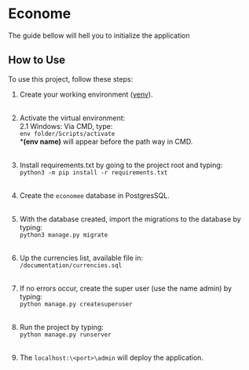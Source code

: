 # Econome 

The guide bellow will hell you to initialize the application

## How to Use

To use this project, follow these steps:

1. Create your working environment ([venv](https://docs.python.org/3/library/venv.html)).  <br> <br>

2. Activate the virtual environment:<br>
   2.1 Windows: Via CMD, type:<br> 
   `env folder/Scripts/activate`<br>
   \***(env name)** will appear before the path way in CMD. <br> <br>

3. Install requirements.txt by going to the project root and typing:<br> 
   `python3 -m pip install -r requirements.txt`<br> <br>
   
4. Create the `economee` database in PostgresSQL.<br> <br>
   
5. With the database created, import the migrations to the database by typing:<br>
   `python3 manage.py migrate`<br> <br>
   
6. Up the currencies list, available file in:<br>
   `/documentation/currencies.sql`<br> <br>

7. If no errors occur, create the super user (use the name admin) by typing:<br>
   `python manage.py createsuperuser`<br> <br>
   
8. Run the project by typing:<br>
   `python manage.py runserver`<br> <br>
   
9. The `localhost:\<port>\admin` will deploy the application.
